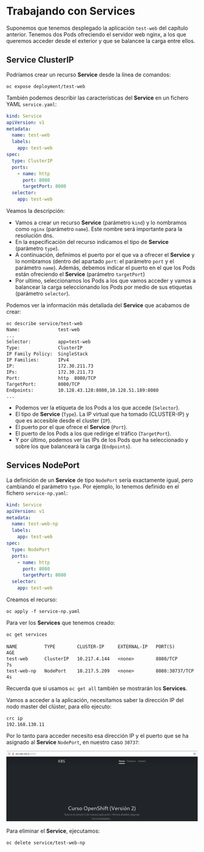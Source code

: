 # Trabajando con Services

Suponemos que tenemos desplegado la aplicación `test-web` del capítulo anterior. Tenemos dos Pods ofreciendo el servidor web nginx, a los que queremos acceder desde el exterior y que se balancee la carga entre ellos.

## Service ClusterIP

Podríamos crear un recurso **Service** desde la línea de comandos:

    oc expose deployment/test-web 

También podemos describir las características del **Service** en un fichero YAML `service.yaml`:

```yaml
kind: Service
apiVersion: v1
metadata:
  name: test-web
  labels:
    app: test-web
spec:
  type: ClusterIP
  ports:
    - name: http
      port: 8080
      targetPort: 8080
  selector:
    app: test-web
```

Veamos la descripción:

* Vamos a crear un recurso **Service** (parámetro `kind`) y lo nombramos como `nginx` (parámetro `name`). Este nombre será importante para la resolución dns.
* En la especificación del recurso indicamos el tipo de **Service** (parámetro `type`).
* A continuación, definimos el puerto por el que va a ofrecer el **Service** y lo nombramos (dentro del apartado `port`: el parámetro `port` y el parámetro `name`). Además, debemos indicar el puerto en el que los Pods están ofreciendo el **Service** (parámetro `targetPort`)
* Por ultimo, seleccionamos los Pods a los que vamos acceder y vamos a balancear la carga seleccionando los Pods por medio de sus etiquetas (parámetro `selector`).

Podemos ver la información más detallada del **Service** que acabamos de crear:

    oc describe service/test-web
    Name:              test-web
    ...
    Selector:          app=test-web
    Type:              ClusterIP
    IP Family Policy:  SingleStack
    IP Families:       IPv4
    IP:                172.30.211.73
    IPs:               172.30.211.73
    Port:              http  8080/TCP
    TargetPort:        8080/TCP
    Endpoints:         10.128.43.128:8080,10.128.51.189:8080
    ...

* Podemos ver la etiqueta de los Pods a los que accede (`Selector`). 
* El tipo de **Service** (`Type`). La IP virtual que ha tomado (CLUSTER-IP) y que es accesible desde el cluster (`IP`). 
* El puerto por el que ofrece el **Service** (`Port`). 
* El puerto de los Pods a los que redirige el tráfico (`TargetPort`).
* Y por último, podemos ver las IPs de los Pods que ha seleccionado y sobre los que balanceará la carga (`Endpoints`).

## Services NodePort

La definición de un **Service** de tipo `NodePort` sería exactamente igual, pero cambiando el parámetro `type`. Por ejemplo, lo tenemos definido en el fichero `service-np.yaml`:

```yaml
kind: Service
apiVersion: v1
metadata:
  name: test-web-np
  labels:
    app: test-web
spec:
  type: NodePort
  ports:
    - name: http
      port: 8080
      targetPort: 8080
  selector:
    app: test-web
```

Creamos el recurso:

    oc apply -f service-np.yaml

Para ver los **Services** que tenemos creado:

    oc get services

    NAME          TYPE        CLUSTER-IP     EXTERNAL-IP   PORT(S)          AGE
    test-web      ClusterIP   10.217.4.144   <none>        8080/TCP         7s
    test-web-np   NodePort    10.217.5.209   <none>        8080:30737/TCP   4s

Recuerda que si usamos `oc get all` también se mostrarán los **Services**.

Vamos a acceder a la aplicación, necesitamos saber la dirección IP del nodo master del clúster, para ello ejecuto:

    crc ip
    192.168.130.11

Por lo tanto para acceder necesito esa dirección IP y el puerto que se ha asignado al **Service** `NodePort`, en nuestro caso `30737`:

![nodeport](img/nodeport2.png)

Para eliminar el **Service**, ejecutamos:

    oc delete service/test-web-np

